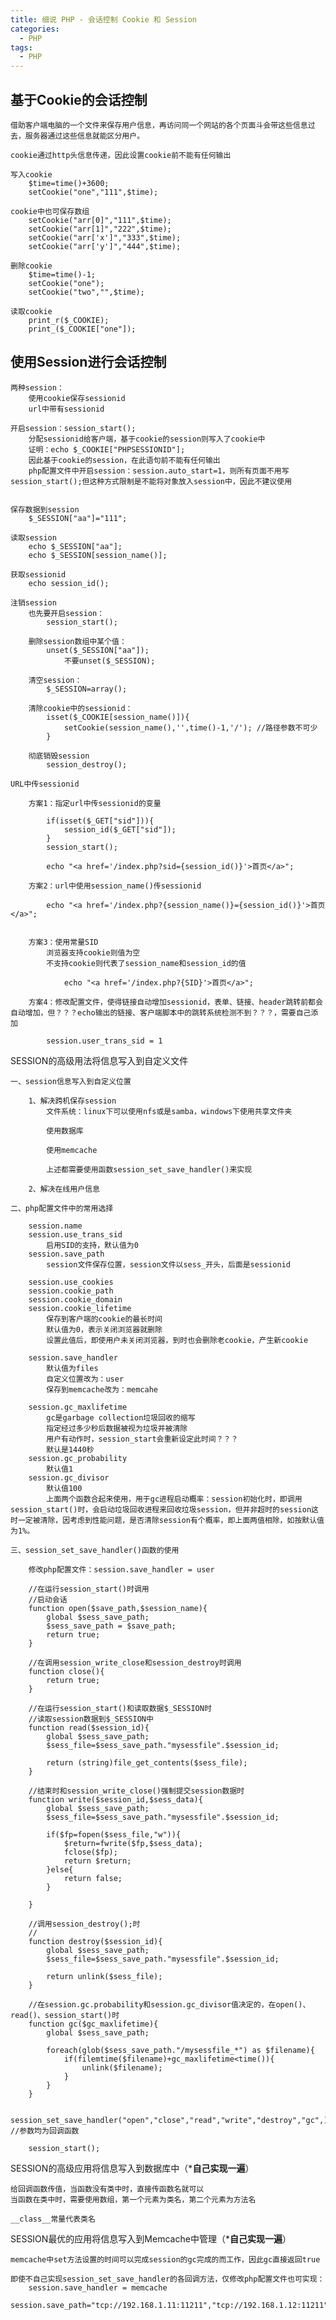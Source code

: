 ```yaml
---
title: 细说 PHP - 会话控制 Cookie 和 Session
categories:
  - PHP
tags:
  - PHP
---
```


## 基于Cookie的会话控制

	借助客户端电脑的一个文件来保存用户信息，再访问同一个网站的各个页面斗会带这些信息过去，服务器通过这些信息就能区分用户。

	cookie通过http头信息传递，因此设置cookie前不能有任何输出

	写入cookie
		$time=time()+3600;
		setCookie("one","111",$time);

	cookie中也可保存数组
		setCookie("arr[0]","111",$time);
		setCookie("arr[1]","222",$time);
		setCookie("arr['x']","333",$time);
		setCookie("arr['y']","444",$time);

	删除cookie
		$time=time()-1;
		setCookie("one");
		setCookie("two","",$time);

	读取cookie
		print_r($_COOKIE);
		print_($_COOKIE["one"]);


## 使用Session进行会话控制

	两种session：
		使用cookie保存sessionid 
		url中带有sessionid

	开启session：session_start();
		分配sessionid给客户端，基于cookie的session则写入了cookie中
		证明：echo $_COOKIE["PHPSESSIONID"];
		因此基于cookie的session，在此语句前不能有任何输出
		php配置文件中开启session：session.auto_start=1，则所有页面不用写session_start();但这种方式限制是不能将对象放入session中，因此不建议使用


	保存数据到session
		$_SESSION["aa"]="111";

	读取session
		echo $_SESSION["aa"];
		echo $_SESSION[session_name()];

	获取sessionid
		echo session_id();

	注销session
		也先要开启session：
			session_start();

		删除session数组中某个值：
			unset($_SESSION["aa"]);
				不要unset($_SESSION);

		清空session：
			$_SESSION=array();

		清除cookie中的sessionid：
			isset($_COOKIE[session_name()]){
				setCookie(session_name(),'',time()-1,'/'); //路径参数不可少
			}

		彻底销毁session
			session_destroy();

	URL中传sessionid

		方案1：指定url中传sessionid的变量

			if(isset($_GET["sid"])){
				session_id($_GET["sid"]);
			}
			session_start();

			echo "<a href='/index.php?sid={session_id()}'>首页</a>";

		方案2：url中使用session_name()传sessionid

			echo "<a href='/index.php?{session_name()}={session_id()}'>首页</a>";


		方案3：使用常量SID
			浏览器支持cookie则值为空
			不支持cookie则代表了session_name和session_id的值

				echo "<a href='/index.php?{SID}'>首页</a>";

		方案4：修改配置文件，使得链接自动增加sessionid，表单、链接、header跳转前都会自动增加，但？？？echo输出的链接、客户端脚本中的跳转系统检测不到？？？，需要自己添加

			session.user_trans_sid = 1

SESSION的高级用法将信息写入到自定义文件

	一、session信息写入到自定义位置

		1、解决跨机保存session
			文件系统：linux下可以使用nfs或是samba，windows下使用共享文件夹

			使用数据库

			使用memcache

			上述都需要使用函数session_set_save_handler()来实现

		2、解决在线用户信息

	二、php配置文件中的常用选择

		session.name
		session.use_trans_sid
			启用SID的支持，默认值为0
		session.save_path
			session文件保存位置，session文件以sess_开头，后面是sessionid

		session.use_cookies
		session.cookie_path
		session.cookie_domain
		session.cookie_lifetime
			保存到客户端的cookie的最长时间
			默认值为0，表示关闭浏览器就删除
			设置此值后，即使用户未关闭浏览器，到时也会删除老cookie，产生新cookie

		session.save_handler
			默认值为files
			自定义位置改为：user
			保存到memcache改为：memcahe

		session.gc_maxlifetime
			gc是garbage collection垃圾回收的缩写
			指定经过多少秒后数据被视为垃圾并被清除
			用户有动作时，session_start会重新设定此时间？？？
			默认是1440秒
		session.gc_probability
			默认值1
		session.gc_divisor
			默认值100
			上面两个函数合起来使用，用于gc进程启动概率：session初始化时，即调用session_start()时，会启动垃圾回收进程来回收垃圾session，但并非超时的session这时一定被清除，因考虑到性能问题，是否清除session有个概率，即上面两值相除，如按默认值为1%。

	三、session_set_save_handler()函数的使用

		修改php配置文件：session.save_handler = user

		//在运行session_start()时调用
		//启动会话
		function open($save_path,$session_name){
			global $sess_save_path;
			$sess_save_path = $save_path;
			return true;
		}

		//在调用session_write_close和session_destroy时调用
		function close(){
			return true;
		}
	
		//在运行session_start()和读取数据$_SESSION时
		//读取session数据到$_SESSION中
		function read($session_id){
			global $sess_save_path;
			$sess_file=$sess_save_path."mysessfile".$session_id;

			return (string)file_get_contents($sess_file);
		}

		//结束时和session_write_close()强制提交session数据时
		function write($session_id,$sess_data){
			global $sess_save_path;
			$sess_file=$sess_save_path."mysessfile".$session_id;

			if($fp=fopen($sess_file,"w")){
				$return=fwrite($fp,$sess_data);
				fclose($fp);
				return $return;
			}else{
				return false;
			}

		}

		//调用session_destroy();时
		//
		function destroy($session_id){
			global $sess_save_path;
			$sess_file=$sess_save_path."mysessfile".$session_id;

			return unlink($sess_file);
		}

		//在session.gc.probability和session.gc_divisor值决定的，在open()、read()、session_start()时
		function gc($gc_maxlifetime){
			global $sess_save_path;
			
			foreach(glob($sess_save_path."/mysessfile_*") as $filename){
				if(filemtime($filename)+gc_maxlifetime<time()){
					unlink($filename);
				}
			}
		}

		session_set_save_handler("open","close","read","write","destroy","gc",); //参数均为回调函数

		session_start();


SESSION的高级应用将信息写入到数据库中（*******自己实现一遍******）

	给回调函数传值，当函数没有类中时，直接传函数名就可以
	当函数在类中时，需要使用数组，第一个元素为类名，第二个元素为方法名

	__class__常量代表类名


SESSION最优的应用将信息写入到Memcache中管理（*******自己实现一遍******）

	memcache中set方法设置的时间可以完成session的gc完成的而工作，因此gc直接返回true

	即使不自己实现session_set_save_handler的各回调方法，仅修改php配置文件也可实现：
		session.save_handler = memcache
		session.save_path="tcp://192.168.1.11:11211","tcp://192.168.1.12:11211"


